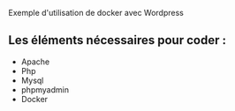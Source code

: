 Exemple d'utilisation de docker avec Wordpress

## Les éléments nécessaires pour coder : 
- Apache
- Php
- Mysql
- phpmyadmin
- Docker